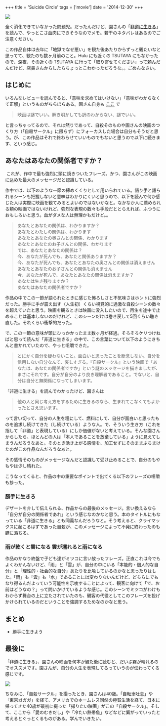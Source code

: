 +++
title = 'Suicide Circle'
tags = ['movie']
date = '2014-12-30'
+++

<a href="http://www.amazon.co.jp/gp/product/B001JE5QZ0/ref=as_li_ss_il?ie=UTF8&camp=247&creative=7399&creativeASIN=B001JE5QZ0&linkCode=as2&tag=k1ch1-22"><img border="0" src="https://ws-fe.amazon-adsystem.com/widgets/q?_encoding=UTF8&ASIN=B001JE5QZ0&Format=_SL250_&ID=AsinImage&MarketPlace=JP&ServiceVersion=20070822&WS=1&tag=k1ch1-22" ></a><img src="https://ir-jp.amazon-adsystem.com/e/ir?t=k1ch1-22&l=as2&o=9&a=B001JE5QZ0" width="1" height="1" border="0" alt="" style="border:none !important; margin:0px !important;" />

全く消化できていなかった問題児。だったんだけど、園さんの「[非道に生きる](http://www.amazon.co.jp/gp/product/4255006776/ref=as_li_ss_il?ie=UTF8&camp=247&creative=7399&creativeASIN=4255006776&linkCode=as2&tag=k1ch1-22)」を読んで、やっとこさ血肉にできそうなのでメモ。若干のネタバレはあるのでご注意ください。

<!--more-->

この作品自体は去年に「地獄でなぜ悪い」を観た後あたりからずっと観たいなと思ってて、観たのも数ヶ月前のこと。Hulu にも近くの TSUTAYA にもなかったので、深夜、その近くの TSUTAYA に行って「取り寄せてください」って頼んだんだけど、店員さんからしたらちょっとこわかっただろうな。。ごめんなさい。

## はじめに

いろんなレビューを読んでると、「意味を求めてはいけない」「意味がわからなくて正解」というものがちらほらある。園さん自身も [ここ](http://www.geocities.jp/anchorsline/film/jisatsu/index.html) で

> 映画は謎でいい。解き明かしても訳のわからない、謎でいい。

と言っちゃってるので、それは然りであって、自殺そのものや園さんの映画のつくり方（「自殺サークル」に限らず）にフォーカスした場合は自分もそうだと思う。が、この作品はそれで終わらせていいものでもないと思うので以下に続きます、という感じ。


## あなたはあなたの関係者ですか？
 これが、作中で最も強烈に頭に焼きついたフレーズ。かつ、園さんがこの映画に込めた最大のメッセージだと認識している。

作中では、以下のような一節の締めくくりとして用いられている。語り手と語られるシーンも把握しないと意味はわかりにくいと思うので、以下を読んで何か感じた人は実際に映画を観てみるとよいのではないかなと。なかなか人に薦められる類の映画ではないけれど、強烈な表現の数々も手段だととらえれば、ふつうにおもしろいと思う。血がダメな人は無理かもだけど。。

> あなたとあなたの関係は、わかりますか？  
> あなたとわたしの関係は、わかります  
> あなたとあなたの奥さんとの関係、わかります  
> あなたとあなたのお子さんとの関係、わかります  
> では、あなたとあなたの関係は？  
> 今、あなたが死んでも、あなたと関係ありますか？  
> 今、あなたが死んでも、あなたとあなたの奥さんとの関係は消えません  
> あなたとあなたのお子さんとの関係も消えません  
> 今、あなたが死んで、あなたとあなたの関係は消えますか？  
> あなたは生き残りますか？  
> あなたはあなたの関係者ですか？

作品の中でこの一節が語られたときに感じた怖ろしさと不気味さはホントに強烈だった。勝手に手が震え出す（人生初）くらい視覚的に過激な自殺シーンの数々を超えていたと思う。映画を観るときは映画に没入したいので、再生を途中で止めることは基本しないのだけれど、このシーンだけは巻き戻して5回くらい聴き直した。それくらい衝撃的だった。

で、この一節の意味が頭にひっかかったまま数ヶ月が経過。そろそろケリつけねばと思って読んだ「非道に生きる」の中で、この言葉について以下のようにきちんと書かれていたので、やっと咀嚼できた。

> とにかく自分を疑わないこと。面白いと思ったことを断念しない。自分を信用しない自分なんて、哀しすぎる。『自殺サークル』という映画で「あなたは、あなたの関係者ですか」という謎のメッセージを描きましたが、まさにそれです。自分が自分のより良き理解者であること。でないと、自分は自分と無関係になってしまいます。

「非道に生きる」を読んでわかったけど、園さんは

> 他の人と同じ考え方をするために生きるのなら、生まれてこなくてもよかったとさえ思います。

って言い切って、自分の人生を糧にして、燃料にして、自分が面白いと思ったものを追求し続けてきた（し続けている）ような人。で、そういう生き方（これを指して「非道」と表現している）にしか価値がないと考えている。そんな園さんからしたら、ほとんどの人は「本人であることを放棄している」ように見えてしまうんだろうなあと。そのとき湧き上がる感情を、加工せずにそのままぶちまけたのがこの作品なんだろうなあと。

その感情そのものがメッセージなんだと認識して受け止めることで、自分のもやもやは少し晴れた。

こうなってくると、作品の中の重要なポイントで出てくる以下のフレーズの咀嚼も捗った。

### 勝手に生きろ

デザートを介して伝えられる、作品からの最後のメッセージ。言い換えるなら「自分が自分の関係者であれ」という感じなのかなと思う。本のタイトルにもなっている「非道に生きる」とも同義なんだろうなと。そう考えると、クライマックスに起こるはずであった自殺が、このメッセージによって不発に終わったのも腑に落ちる。

### 雨が乾くと雲になる 雲が濡れると雨になる

作品のかなり終盤で子ども達がミツコに言い放ったフレーズ。正直これは今でもよくわかんないけど、「雨」と「雲」が、自分の中にいる「本能的・個人的な自分」と「理性的・社会的な自分」あたりを比喩しているのかなと思ったりはした。「雨」も「雲」も「水」であることには変わりないんだけど、どちらにでもなり得るんだよっていう可能性を示唆することによって、観客に向けて「で、お前はどうなの？」って問いかけているような感じ。このシーンでミツコがわけもわからず舞台の上に立たされていたのも、観客の代役としてこのフレーズを投げかけられているのだということを強調するためなのかなと思う。

## まとめ

- 勝手に生きよう

## 最後に

「非道に生きる」、園さんの映画を何本か観た後に読むと、だいぶ霧が晴れるのでオススメです。園さんが、自分の人生を表現してるっていうのが伝わってくる感じです。

<a href="http://www.amazon.co.jp/gp/product/4255006776/ref=as_li_ss_il?ie=UTF8&camp=247&creative=7399&creativeASIN=4255006776&linkCode=as2&tag=k1ch1-22"><img border="0" src="https://ws-fe.amazon-adsystem.com/widgets/q?_encoding=UTF8&ASIN=4255006776&Format=_SL250_&ID=AsinImage&MarketPlace=JP&ServiceVersion=20070822&WS=1&tag=k1ch1-22" ></a><img src="https://ir-jp.amazon-adsystem.com/e/ir?t=k1ch1-22&l=as2&o=9&a=4255006776" width="1" height="1" border="0" alt="" style="border:none !important; margin:0px !important;" />

ちなみに、「自殺サークル」を撮ったとき、園さんは40歳。「自転車吐息」や「東京ガガガ」を経て、アメリカでのホームレス同然の極貧生活を経て、日本に帰ってきた40歳が最初に撮った「撮りたい映画」がこの「自殺サークル」。そして、ここから「愛のむきだし」や「冷たい熱帯魚」などなどに繋がっていったと考えるとぐっとくるものがある。学んでいきたい。
